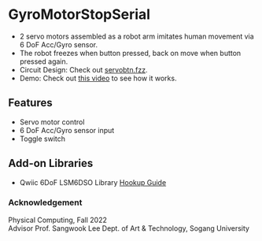 # GyroMotorStopSerial
- 2 servo motors assembled as a robot arm imitates human movement via 6 DoF Acc/Gyro sensor.  
- The robot freezes when button pressed, back on move when button pressed again.  
- Circuit Design: Check out [servobtn.fzz](https://github.com/chanulee/GyroMotorStopSerial/blob/main/servobtn.fzz).
- Demo: Check out [this video](https://vimeo.com/768576283) to see how it works.
## Features
- Servo motor control
- 6 DoF Acc/Gyro sensor input
- Toggle switch
## Add-on Libraries
- Qwiic 6DoF LSM6DSO Library [Hookup Guide](https://learn.sparkfun.com/tutorials/qwiic-6dof-lsm6dso-breakout-hookup-guide)
### Acknowledgement
Physical Computing, Fall 2022     
Advisor Prof. Sangwook Lee
Dept. of Art & Technology, Sogang University
